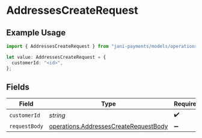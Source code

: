 # AddressesCreateRequest

## Example Usage

```typescript
import { AddressesCreateRequest } from "jani-payments/models/operations";

let value: AddressesCreateRequest = {
  customerId: "<id>",
};
```

## Fields

| Field                                                                                          | Type                                                                                           | Required                                                                                       | Description                                                                                    |
| ---------------------------------------------------------------------------------------------- | ---------------------------------------------------------------------------------------------- | ---------------------------------------------------------------------------------------------- | ---------------------------------------------------------------------------------------------- |
| `customerId`                                                                                   | *string*                                                                                       | :heavy_check_mark:                                                                             | N/A                                                                                            |
| `requestBody`                                                                                  | [operations.AddressesCreateRequestBody](../../models/operations/addressescreaterequestbody.md) | :heavy_minus_sign:                                                                             | N/A                                                                                            |
